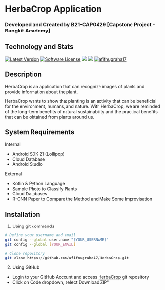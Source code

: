 # HerbaCrop Application
### Developed and Created by B21-CAP0429 [Capstone Project - Bangkit Academy]

## Technology and Stats
[![Latest Version](https://img.shields.io/github/release/afifnugraha17/HerbaCrop.svg?style=flat-square)](https://github.com/afifnugraha17/HerbaCrop/releases)
[![Software License](https://img.shields.io/badge/license-MIT-brightgreen.svg?style=flat-square)](https://github.com/afifnugraha17/HerbaCrop/blob/master/LICENSE.md)
![](https://img.shields.io/badge/Code-Kotlin-informational?style=flat-square&logo=kotlin&logoColor=white&color=0095D5)
![](https://img.shields.io/badge/Library-TensorFlow-informational?style=flat-square&logo=tensorflow&logoColor=white&color=008080)
[![afifnugraha17](https://circleci.com/gh/afifnugraha17/HerbaCrop.svg?style=svg)](https://circleci.com/gh/afifnugraha17/HerbaCrop)

## Description
HerbaCrop is an application that can recognize images of plants and provide information about the plant.

HerbaCrop wants to show that planting is an activity that can be beneficial for the environment, humans, and nature. With HerbaCrop, we are reminded of the long-term benefits of natural sustainability and the practical benefits that can be obtained from plants around us.

## System Requirements

Internal
- Android SDK 21 (Lollipop)
- Cloud Database
- Android Studio

External

- Kotlin & Python Language
- Sample Photo to Classify Plants
- Cloud Databases
- R-CNN Paper to Compare the Method and Make Some Improvisation


## Installation

1. Using git commands

```bash
# Define your username and email
git config --global user.name "[YOUR_USERNAME]"
git config --global [YOUR_EMAIL]

# Clone repository
git clone https://github.com/afifnugraha17/HerbaCrop.git
```
2. Using GitHub
- Login to your GitHub Account and access [HerbaCrop](https://github.com/afifnugraha17/HerbaCrop) git repository
- Click on Code dropdown, select Download ZIP"
